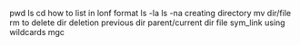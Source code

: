 pwd
ls
cd
how to list in lonf format
ls -la
ls -na
creating directory
mv dir/file
rm to delete
dir deletion
previous dir
parent/current dir
file
sym_link
using wildcards
mgc

